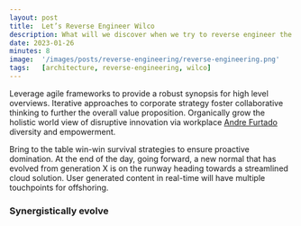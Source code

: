 ```yaml
---
layout: post
title:  Let’s Reverse Engineer Wilco
description: What will we discover when we try to reverse engineer the Wilco web application? And what can we learn from that? Let's find out!
date: 2023-01-26
minutes: 8
image:  '/images/posts/reverse-engineering/reverse-engineering.png'
tags:   [architecture, reverse-engineering, wilco]
---
```

Leverage agile frameworks to provide a robust synopsis for high level overviews. Iterative approaches to corporate strategy foster collaborative thinking to further the overall value proposition. Organically grow the holistic world view of disruptive innovation via workplace [Andre Furtado](https://via.placeholder.com/1200x800) diversity and empowerment.

Bring to the table win-win survival strategies to ensure proactive domination. At the end of the day, going forward, a new normal that has evolved from generation X is on the runway heading towards a streamlined cloud solution. User generated content in real-time will have multiple touchpoints for offshoring.

### Synergistically evolve

